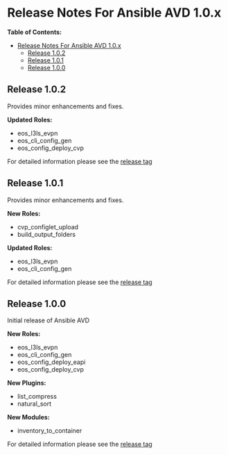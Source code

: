 # Release Notes For Ansible AVD 1.0.x

**Table of Contents:**

- [Release Notes For Ansible AVD 1.0.x](#release-notes-for-ansible-avd-10x)
  - [Release 1.0.2](#release-102)
  - [Release 1.0.1](#release-101)
  - [Release 1.0.0](#release-100)

## Release 1.0.2

Provides minor enhancements and fixes.

**Updated Roles:**

- eos_l3ls_evpn
- eos_cli_config_gen
- eos_config_deploy_cvp

For detailed information please see the [release tag](https://github.com/aristanetworks/ansible-avd/releases/tag/v1.0.2)

## Release 1.0.1

Provides minor enhancements and fixes.

**New Roles:**

- cvp_configlet_upload
- build_output_folders

**Updated Roles:**

- eos_l3ls_evpn
- eos_cli_config_gen

For detailed information please see the [release tag](https://github.com/aristanetworks/ansible-avd/releases/tag/v1.0.1)

## Release 1.0.0

Initial release of Ansible AVD

**New Roles:**

- eos_l3ls_evpn
- eos_cli_config_gen
- eos_config_deploy_eapi
- eos_config_deploy_cvp

**New Plugins:**

- list_compress
- natural_sort

**New Modules:**

- inventory_to_container

For detailed information please see the [release tag](https://github.com/aristanetworks/ansible-avd/releases/tag/v1.0.0)
